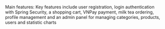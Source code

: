 Main features: Key features include user registration, login authentication with Spring
Security, a shopping cart, VNPay payment, milk tea ordering, profile management and an
admin panel for managing categories, products, users and statistic charts
